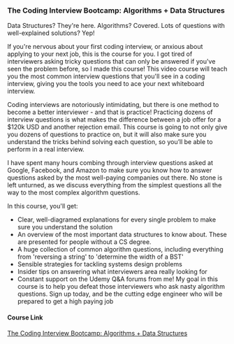### The Coding Interview Bootcamp: Algorithms + Data Structures

Data Structures? They're here.  Algorithms?  Covered.  Lots of questions with well-explained solutions?  Yep!

If you're nervous about your first coding interview, or anxious about applying to your next job, this is the course for you.  I got tired of interviewers asking tricky questions that can only be answered if you've seen the problem before, so I made this course!  This video course will teach you the most common interview questions that you'll see in a coding interview, giving you the tools you need to ace your next whiteboard interview.

Coding interviews are notoriously intimidating, but there is one method to become a better interviewer - and that is practice!  Practicing dozens of interview questions is what makes the difference between a job offer for a $120k USD and another rejection email.  This course is going to not only give you dozens of questions to practice on, but it will also make sure you understand the tricks behind solving each question, so you’ll be able to perform in a real interview.

I have spent many hours combing through interview questions asked at Google, Facebook, and Amazon to make sure you know how to answer questions asked by the most well-paying companies out there.  No stone is left unturned, as we discuss everything from the simplest questions all the way to the most complex algorithm questions.

In this course, you'll get:

- Clear, well-diagramed explanations for every single problem to make sure you understand the solution
- An overview of the most important data structures to know about.  These are presented for people without a CS degree.
- A huge collection of common algorithm questions, including everything from 'reversing a string' to 'determine the width of a BST'
- Sensible strategies for tackling systems design problems
- Insider tips on answering what interviewers area really looking for
- Constant support on the Udemy Q&A forums from me!
My goal in this course is to help you defeat those interviewers who ask nasty algorithm questions.  Sign up today, and be the cutting edge engineer who will be prepared to get a high paying job

#### Course Link
[The Coding Interview Bootcamp: Algorithms + Data Structures](https://selise.udemy.com/course/coding-interview-bootcamp-algorithms-and-data-structure)


